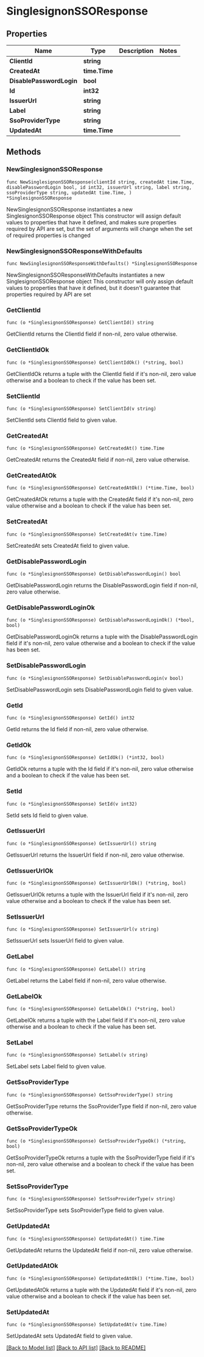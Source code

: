 # SinglesignonSSOResponse

## Properties

Name | Type | Description | Notes
------------ | ------------- | ------------- | -------------
**ClientId** | **string** |  | 
**CreatedAt** | **time.Time** |  | 
**DisablePasswordLogin** | **bool** |  | 
**Id** | **int32** |  | 
**IssuerUrl** | **string** |  | 
**Label** | **string** |  | 
**SsoProviderType** | **string** |  | 
**UpdatedAt** | **time.Time** |  | 

## Methods

### NewSinglesignonSSOResponse

`func NewSinglesignonSSOResponse(clientId string, createdAt time.Time, disablePasswordLogin bool, id int32, issuerUrl string, label string, ssoProviderType string, updatedAt time.Time, ) *SinglesignonSSOResponse`

NewSinglesignonSSOResponse instantiates a new SinglesignonSSOResponse object
This constructor will assign default values to properties that have it defined,
and makes sure properties required by API are set, but the set of arguments
will change when the set of required properties is changed

### NewSinglesignonSSOResponseWithDefaults

`func NewSinglesignonSSOResponseWithDefaults() *SinglesignonSSOResponse`

NewSinglesignonSSOResponseWithDefaults instantiates a new SinglesignonSSOResponse object
This constructor will only assign default values to properties that have it defined,
but it doesn't guarantee that properties required by API are set

### GetClientId

`func (o *SinglesignonSSOResponse) GetClientId() string`

GetClientId returns the ClientId field if non-nil, zero value otherwise.

### GetClientIdOk

`func (o *SinglesignonSSOResponse) GetClientIdOk() (*string, bool)`

GetClientIdOk returns a tuple with the ClientId field if it's non-nil, zero value otherwise
and a boolean to check if the value has been set.

### SetClientId

`func (o *SinglesignonSSOResponse) SetClientId(v string)`

SetClientId sets ClientId field to given value.


### GetCreatedAt

`func (o *SinglesignonSSOResponse) GetCreatedAt() time.Time`

GetCreatedAt returns the CreatedAt field if non-nil, zero value otherwise.

### GetCreatedAtOk

`func (o *SinglesignonSSOResponse) GetCreatedAtOk() (*time.Time, bool)`

GetCreatedAtOk returns a tuple with the CreatedAt field if it's non-nil, zero value otherwise
and a boolean to check if the value has been set.

### SetCreatedAt

`func (o *SinglesignonSSOResponse) SetCreatedAt(v time.Time)`

SetCreatedAt sets CreatedAt field to given value.


### GetDisablePasswordLogin

`func (o *SinglesignonSSOResponse) GetDisablePasswordLogin() bool`

GetDisablePasswordLogin returns the DisablePasswordLogin field if non-nil, zero value otherwise.

### GetDisablePasswordLoginOk

`func (o *SinglesignonSSOResponse) GetDisablePasswordLoginOk() (*bool, bool)`

GetDisablePasswordLoginOk returns a tuple with the DisablePasswordLogin field if it's non-nil, zero value otherwise
and a boolean to check if the value has been set.

### SetDisablePasswordLogin

`func (o *SinglesignonSSOResponse) SetDisablePasswordLogin(v bool)`

SetDisablePasswordLogin sets DisablePasswordLogin field to given value.


### GetId

`func (o *SinglesignonSSOResponse) GetId() int32`

GetId returns the Id field if non-nil, zero value otherwise.

### GetIdOk

`func (o *SinglesignonSSOResponse) GetIdOk() (*int32, bool)`

GetIdOk returns a tuple with the Id field if it's non-nil, zero value otherwise
and a boolean to check if the value has been set.

### SetId

`func (o *SinglesignonSSOResponse) SetId(v int32)`

SetId sets Id field to given value.


### GetIssuerUrl

`func (o *SinglesignonSSOResponse) GetIssuerUrl() string`

GetIssuerUrl returns the IssuerUrl field if non-nil, zero value otherwise.

### GetIssuerUrlOk

`func (o *SinglesignonSSOResponse) GetIssuerUrlOk() (*string, bool)`

GetIssuerUrlOk returns a tuple with the IssuerUrl field if it's non-nil, zero value otherwise
and a boolean to check if the value has been set.

### SetIssuerUrl

`func (o *SinglesignonSSOResponse) SetIssuerUrl(v string)`

SetIssuerUrl sets IssuerUrl field to given value.


### GetLabel

`func (o *SinglesignonSSOResponse) GetLabel() string`

GetLabel returns the Label field if non-nil, zero value otherwise.

### GetLabelOk

`func (o *SinglesignonSSOResponse) GetLabelOk() (*string, bool)`

GetLabelOk returns a tuple with the Label field if it's non-nil, zero value otherwise
and a boolean to check if the value has been set.

### SetLabel

`func (o *SinglesignonSSOResponse) SetLabel(v string)`

SetLabel sets Label field to given value.


### GetSsoProviderType

`func (o *SinglesignonSSOResponse) GetSsoProviderType() string`

GetSsoProviderType returns the SsoProviderType field if non-nil, zero value otherwise.

### GetSsoProviderTypeOk

`func (o *SinglesignonSSOResponse) GetSsoProviderTypeOk() (*string, bool)`

GetSsoProviderTypeOk returns a tuple with the SsoProviderType field if it's non-nil, zero value otherwise
and a boolean to check if the value has been set.

### SetSsoProviderType

`func (o *SinglesignonSSOResponse) SetSsoProviderType(v string)`

SetSsoProviderType sets SsoProviderType field to given value.


### GetUpdatedAt

`func (o *SinglesignonSSOResponse) GetUpdatedAt() time.Time`

GetUpdatedAt returns the UpdatedAt field if non-nil, zero value otherwise.

### GetUpdatedAtOk

`func (o *SinglesignonSSOResponse) GetUpdatedAtOk() (*time.Time, bool)`

GetUpdatedAtOk returns a tuple with the UpdatedAt field if it's non-nil, zero value otherwise
and a boolean to check if the value has been set.

### SetUpdatedAt

`func (o *SinglesignonSSOResponse) SetUpdatedAt(v time.Time)`

SetUpdatedAt sets UpdatedAt field to given value.



[[Back to Model list]](../README.md#documentation-for-models) [[Back to API list]](../README.md#documentation-for-api-endpoints) [[Back to README]](../README.md)


